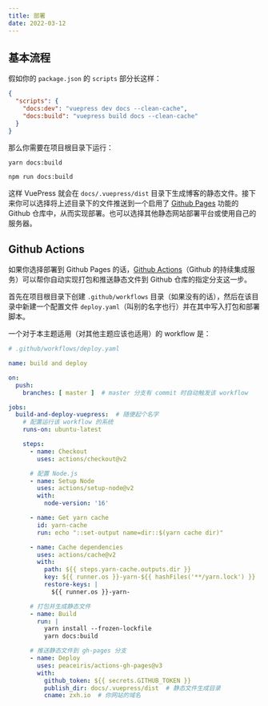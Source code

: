 ```yaml
---
title: 部署
date: 2022-03-12
---
```


## 基本流程

假如你的 `package.json` 的 `scripts` 部分长这样：

```json 
{
  "scripts": {
    "docs:dev": "vuepress dev docs --clean-cache",
    "docs:build": "vuepress build docs --clean-cache"
  }
}
```

那么你需要在项目根目录下运行：

<CodeGroup>
<CodeGroupItem title="YARN" active>

```bash
yarn docs:build
```

</CodeGroupItem>

<CodeGroupItem title="NPM">

```bash
npm run docs:build
```

</CodeGroupItem>
</CodeGroup>

这样 VuePress 就会在 `docs/.vuepress/dist` 目录下生成博客的静态文件。接下来你可以选择将上述目录下的文件推送到一个启用了 [Github Pages](https://pages.github.com/) 功能的 Github 仓库中，从而实现部署。也可以选择其他静态网站部署平台或使用自己的服务器。


## Github Actions

如果你选择部署到 Github Pages 的话，[Github Actions](https://docs.github.com/cn/actions)（Github 的持续集成服务）可以帮你自动实现打包和推送静态文件到 Github 仓库的指定分支这一步。

首先在项目根目录下创建 `.github/workflows` 目录（如果没有的话），然后在该目录中新建一个配置文件 `deploy.yaml`（叫别的名字也行）并在其中写入打包和部署脚本。

一个对于本主题适用（对其他主题应该也适用）的 workflow 是：

```yaml
# .github/workflows/deploy.yaml

name: build and deploy

on:
  push:
    branches: [ master ]  # master 分支有 commit 时自动触发该 workflow

jobs:
  build-and-deploy-vuepress:  # 随便起个名字
    # 配置运行该 workflow 的系统
    runs-on: ubuntu-latest

    steps:
      - name: Checkout
        uses: actions/checkout@v2

      # 配置 Node.js
      - name: Setup Node
        uses: actions/setup-node@v2
        with:
          node-version: '16'

      - name: Get yarn cache
        id: yarn-cache
        run: echo "::set-output name=dir::$(yarn cache dir)"

      - name: Cache dependencies
        uses: actions/cache@v2
        with:
          path: ${{ steps.yarn-cache.outputs.dir }}
          key: ${{ runner.os }}-yarn-${{ hashFiles('**/yarn.lock') }}
          restore-keys: |
            ${{ runner.os }}-yarn-

      # 打包并生成静态文件
      - name: Build
        run: |
          yarn install --frozen-lockfile
          yarn docs:build

      # 推送静态文件到 gh-pages 分支
      - name: Deploy
        uses: peaceiris/actions-gh-pages@v3
        with:
          github_token: ${{ secrets.GITHUB_TOKEN }}
          publish_dir: docs/.vuepress/dist  # 静态文件生成目录
          cname: zxh.io  # 你网站的域名
```
